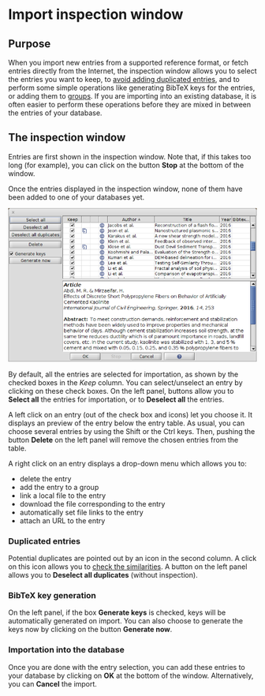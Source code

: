 # Import inspection window

## Purpose

When you import new entries from a supported reference format, or fetch entries directly from the Internet, the inspection window allows you to select the entries you want to keep, to [avoid adding duplicated entries](../../finding-sorting-and-cleaning-entries/findduplicates.md), and to perform some simple operations like generating BibTeX keys for the entries, or adding them to [groups](../../finding-sorting-and-cleaning-entries/groups.md). If you are importing into an existing database, it is often easier to perform these operations before they are mixed in between the entries of your database.

## The inspection window

Entries are first shown in the inspection window. Note that, if this takes too long \(for example\), you can click on the button **Stop** at the bottom of the window.

Once the entries displayed in the inspection window, none of them have been added to one of your databases yet.

![Screenshot of the inspection window](../../.gitbook/assets/inspectionwindow.png)

By default, all the entries are selected for importation, as shown by the checked boxes in the _Keep_ column. You can select/unselect an entry by clicking on these check boxes. On the left panel, buttons allow you to **Select all** the entries for importation, or to **Deselect all** the entries.

A left click on an entry \(out of the check box and icons\) let you choose it. It displays an preview of the entry below the entry table. As usual, you can choose several entries by using the Shift or the Ctrl keys. Then, pushing the button **Delete** on the left panel will remove the chosen entries from the table.

A right click on an entry displays a drop-down menu which allows you to:

* delete the entry
* add the entry to a group
* link a local file to the entry
* download the file corresponding to the entry
* automatically set file links to the entry
* attach an URL to the entry

### Duplicated entries

Potential duplicates are pointed out by an icon in the second column. A click on this icon allows you to [check the similarities](../../finding-sorting-and-cleaning-entries/findduplicates.md). A button on the left panel allows you to **Deselect all duplicates** \(without inspection\).

### BibTeX key generation

On the left panel, if the box **Generate keys** is checked, keys will be automatically generated on import. You can also choose to generate the keys now by clicking on the button **Generate now**.

### Importation into the database

Once you are done with the entry selection, you can add these entries to your database by clicking on **OK** at the bottom of the window. Alternatively, you can **Cancel** the import.

